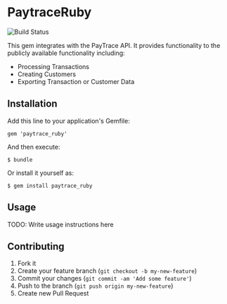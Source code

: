 # PaytraceRuby

![Build Status](https://www.codeship.io/projects/611ffe60-f3ee-0130-0299-1a84c3740ef1/status)

This gem integrates with the PayTrace API. It provides functionality to the
publicly available functionality including:

 * Processing Transactions
 * Creating Customers
 * Exporting Transaction or Customer Data


## Installation

Add this line to your application's Gemfile:

    gem 'paytrace_ruby'

And then execute:

    $ bundle

Or install it yourself as:

    $ gem install paytrace_ruby

## Usage

TODO: Write usage instructions here

## Contributing

1. Fork it
2. Create your feature branch (`git checkout -b my-new-feature`)
3. Commit your changes (`git commit -am 'Add some feature'`)
4. Push to the branch (`git push origin my-new-feature`)
5. Create new Pull Request

